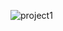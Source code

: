 
![project1](https://github.com/ROHIT32767/AirDrop_Manager_Poll/assets/102759922/52f63b67-36d2-44ac-bfe2-8ee72afd229e)
